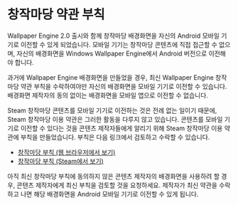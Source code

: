 # 창작마당 약관 부칙

Wallpaper Engine 2.0 출시와 함께 창작마당 배경화면을 자신의 Android 모바일 기기로 이전할 수 있게 되었습니다. 모바일 기기는 창작마당 콘텐츠에 직접 접근할 수 없으며, 자신의 배경화면을 Windows Wallpaper Engine에서 Android 버전으로 이전해야 합니다.

과거에 Wallpaper Engine 배경화면을 만들었을 경우, 최신 Wallpaper Engine 창작마당 약관 부칙을 수락하여야만 자신의 배경화면을 모바일 기기로 이전할 수 있습니다. 배경화면 제작자의 동의 없이는 배경화면을 모바일 앱으로 이전할 수 없습니다.

Steam 창작마당 콘텐츠를 모바일 기기로 이전하는 것은 전례 없는 일이기 때문에, Steam 창작마당 이용 약관은 그러한 활동을 다루지 않고 있습니다. 콘텐츠를 모바일 기기로 이전할 수 있다는 것을 콘텐츠 제작자들에게 알리기 위해 Steam 창작마당 이용 약관에 부칙을 만들었습니다. 부칙은 다음 링크에서 검토하고 수락할 수 있습니다.

* [창작마당 부칙 (웹 브라우저에서 보기)](https://store.steampowered.com/workshopeula/431960/)
* <a href="steam://url/WorkshopEula/431960/">창작마당 부칙 (Steam에서 보기)</a>

아직 최신 창작마당 부칙에 동의하지 않은 콘텐츠 제작자의 배경화면을 사용하려 할 경우, 콘텐츠 제작자에게 최신 부칙을 검토할 것을 요청하세요. 제작자가 최신 약관을 수락하고 나면 해당 배경화면을 Android 모바일 기기로 이전할 수 있게 됩니다.